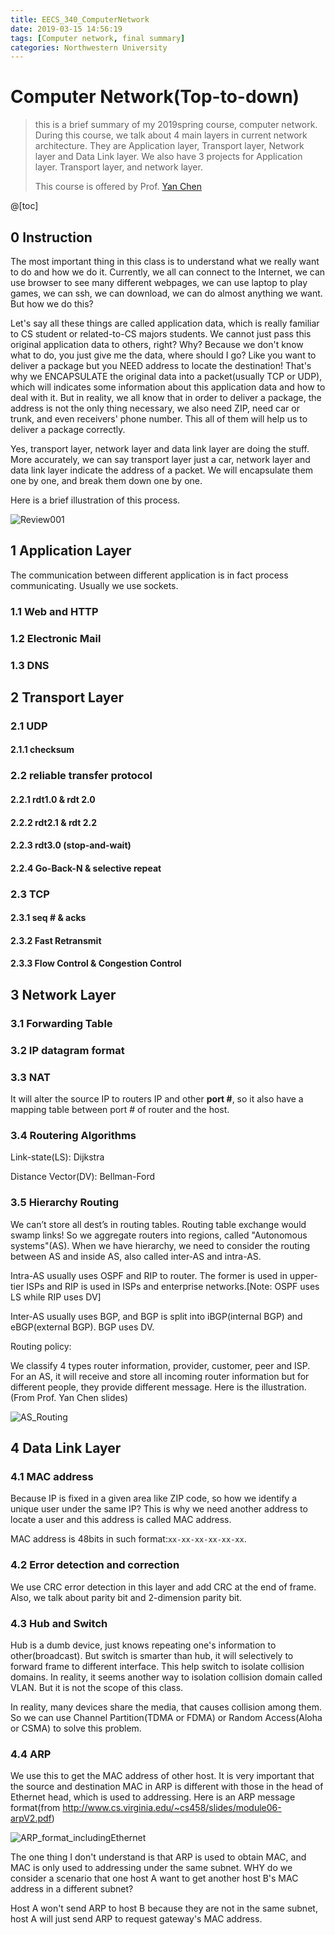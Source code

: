 ```yaml
---
title: EECS_340_ComputerNetwork
date: 2019-03-15 14:56:19
tags: [Computer network, final summary]
categories: Northwestern University
---
```


# Computer Network(Top-to-down)

> this is a brief summary of my 2019spring course, computer network. During this course, we talk about 4 main layers in current network architecture. They are Application layer, Transport layer, Network layer and Data Link layer. We also have 3 projects for Application layer. Transport layer, and network layer.
>
> This course is offered by Prof. [Yan Chen](https://www.mccormick.northwestern.edu/research-faculty/directory/profiles/chen-yan.html)


<!--more-->

@[toc]



## 0 Instruction

The most important thing in this class is to understand what we really want to do and how we do it. Currently, we all can connect to the Internet, we can use browser to see many different webpages, we can use laptop to play games, we can ssh, we can download, we can do almost anything we want. But how we do this?

Let's say all these things are called application data, which is really familiar to CS student or related-to-CS majors students. We cannot just pass this original application data to others, right? Why? Because we don't know what to do, you just give me the data, where should I go? Like you want to deliver a package but you NEED address to locate the destination! That's why we ENCAPSULATE the original data into a packet(usually TCP or UDP), which will indicates some information about this application data and how to deal with it. But in reality, we all know that in order to deliver a package, the address is not the only thing necessary, we also need ZIP, need car or trunk, and even receivers' phone number. This all of them will help us to deliver a package correctly.  

Yes, transport layer, network layer and data link layer are doing the stuff. More accurately, we can say transport layer just a car, network layer and data link layer indicate the address of a packet. We will encapsulate them one by one, and break them down one by one.

Here is a brief illustration of this process.

![Review001](https://raw.githubusercontent.com/TCoherence/TCoherence.github.io/save/source/_posts/EECS-340-ComputerNetwork/Review001.jpg)

## 1 Application Layer

The communication between different application is in fact process communicating. Usually we use sockets.

### 1.1 Web and HTTP

### 1.2 Electronic Mail

### 1.3 DNS

## 2 Transport Layer

### 2.1 UDP
#### 2.1.1 checksum
### 2.2 reliable transfer protocol
#### 2.2.1 rdt1.0 & rdt 2.0
#### 2.2.2 rdt2.1 & rdt 2.2
#### 2.2.3 rdt3.0 (stop-and-wait)
#### 2.2.4 Go-Back-N & selective repeat
### 2.3 TCP
#### 2.3.1 seq # & acks # 
#### 2.3.2 Fast Retransmit
#### 2.3.3 Flow Control & Congestion Control

## 3 Network Layer

### 3.1 Forwarding Table

### 3.2 IP datagram format

### 3.3 NAT

It will alter the source IP to routers IP and other **port #**, so it also have a mapping table  between port # of router and the host.

### 3.4 Routering Algorithms

Link-state(LS): Dijkstra

Distance Vector(DV): Bellman-Ford

### 3.5 Hierarchy Routing

We can’t store all dest’s in routing tables. Routing table exchange would swamp links! So we aggregate routers into regions, called "Autonomous systems"(AS). When we have hierarchy, we need to consider the routing between AS and inside AS, also called inter-AS and intra-AS.

Intra-AS usually uses OSPF and RIP to router. The former is used in upper-tier ISPs and RIP is used in ISPs and enterprise networks.[Note: OSPF uses LS while RIP uses DV]

Inter-AS usually uses BGP, and BGP is split into iBGP(internal BGP) and eBGP(external BGP). BGP uses DV.

Routing policy:

We classify 4 types router information, provider, customer, peer and ISP. For an AS, it will receive and store all incoming router information but for different people, they provide different message. Here is the illustration. (From Prof. Yan Chen slides)

![AS_Routing](https://raw.githubusercontent.com/TCoherence/TCoherence.github.io/save/source/_posts/EECS-340-ComputerNetwork/AS_Routing.png)

## 4 Data Link Layer

### 4.1 MAC address

Because IP is fixed in a given area like ZIP code, so how we identify a unique user under the same IP? This is why we need another address to locate a user and this address is called MAC address.

MAC address is 48bits in such format:`xx-xx-xx-xx-xx-xx`.

### 4.2 Error detection and correction

We use CRC error detection in this layer and add CRC at the end of frame. Also, we talk about parity bit and 2-dimension parity bit.

### 4.3 Hub and Switch

Hub is a dumb device, just knows repeating one's information to other(broadcast). But switch is smarter than hub, it will selectively to forward frame to different interface. This help switch to isolate collision domains. In reality, it seems another way to isolation collision domain called VLAN. But it is not the scope of this class.

In reality, many devices share the media, that causes collision among them. So we can use Channel Partition(TDMA or FDMA) or Random Access(Aloha or CSMA) to solve this problem.

### 4.4 ARP

We use this to get the MAC address of other host. It is very important that the source and destination MAC in ARP is different with those in the head of Ethernet head, which is used to addressing. Here is an ARP message format(from http://www.cs.virginia.edu/~cs458/slides/module06-arpV2.pdf)

![ARP_format_includingEthernet](https://raw.githubusercontent.com/TCoherence/TCoherence.github.io/save/source/_posts/EECS-340-ComputerNetwork/ARP_format_includingEthernet.png)

The one thing I don't understand is that ARP is used to obtain MAC, and MAC is only used to addressing under the same subnet. WHY do we consider a scenario that one host A want to get another host B's MAC address in a different subnet?

Host A won't send ARP to host B because they are not in the same subnet, host A will just send ARP to request gateway's MAC address.